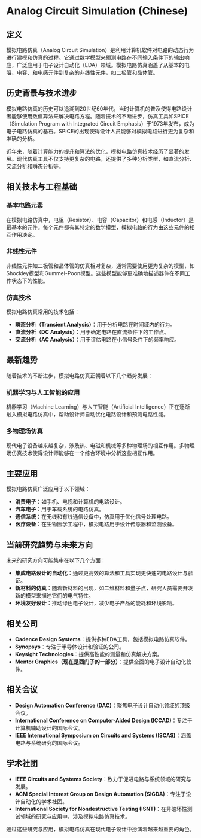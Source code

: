 # Analog Circuit Simulation (Chinese)

## 定义

模拟电路仿真（Analog Circuit Simulation）是利用计算机软件对电路的动态行为进行建模和仿真的过程。它通过数学模型来预测电路在不同输入条件下的输出响应，广泛应用于电子设计自动化（EDA）领域。模拟电路仿真涵盖了从基本的电阻、电容、和电感元件到复杂的非线性元件，如二极管和晶体管。

## 历史背景与技术进步

模拟电路仿真的历史可以追溯到20世纪60年代，当时计算机的普及使得电路设计者能够使用数值算法来解决电路方程。随着技术的不断进步，仿真工具如SPICE（Simulation Program with Integrated Circuit Emphasis）于1973年发布，成为电子电路仿真的基石。SPICE的出现使得设计人员能够对模拟电路进行更为复杂和准确的分析。

近年来，随着计算能力的提升和算法的优化，模拟电路仿真技术经历了显著的发展。现代仿真工具不仅支持更复杂的电路，还提供了多种分析类型，如直流分析、交流分析和瞬态分析等。

## 相关技术与工程基础

### 基本电路元素

在模拟电路仿真中，电阻（Resistor）、电容（Capacitor）和电感（Inductor）是最基本的元件。每个元件都有其特定的数学模型，模拟电路的行为由这些元件的相互作用决定。

### 非线性元件

非线性元件如二极管和晶体管的仿真相对复杂，通常需要使用更为复杂的模型，如Shockley模型和Gummel-Poon模型。这些模型能够更准确地描述器件在不同工作状态下的性能。

### 仿真技术

模拟电路仿真常用的技术包括：

- **瞬态分析（Transient Analysis）**：用于分析电路在时间域内的行为。
- **直流分析（DC Analysis）**：用于确定电路在直流条件下的工作点。
- **交流分析（AC Analysis）**：用于评估电路在小信号条件下的频率响应。

## 最新趋势

随着技术的不断进步，模拟电路仿真正朝着以下几个趋势发展：

### 机器学习与人工智能的应用

机器学习（Machine Learning）与人工智能（Artificial Intelligence）正在逐渐融入模拟电路仿真中，帮助设计师自动优化电路设计和预测电路性能。

### 多物理场仿真

现代电子设备越来越复杂，涉及热、电磁和机械等多种物理场的相互作用。多物理场仿真技术使得设计师能够在一个综合环境中分析这些相互作用。

## 主要应用

模拟电路仿真广泛应用于以下领域：

- **消费电子**：如手机、电视和计算机的电路设计。
- **汽车电子**：用于车载系统的电路仿真。
- **通信系统**：在无线和有线通信设备中，仿真用于优化信号处理电路。
- **医疗设备**：在生物医学工程中，模拟电路用于设计传感器和监测设备。

## 当前研究趋势与未来方向

未来的研究方向可能集中在以下几个方面：

- **集成电路设计的自动化**：通过更高效的算法和工具实现更快速的电路设计与验证。
- **新材料的仿真**：随着新材料的出现，如二维材料和量子点，研究人员需要开发新的模型来描述它们的电气特性。
- **环境友好设计**：推动绿色电子设计，减少电子产品的能耗和环境影响。

## 相关公司

- **Cadence Design Systems**：提供多种EDA工具，包括模拟电路仿真软件。
- **Synopsys**：专注于半导体设计和验证的公司。
- **Keysight Technologies**：提供高性能的测量和仿真解决方案。
- **Mentor Graphics（现在是西门子的一部分）**：提供全面的电子设计自动化软件。

## 相关会议

- **Design Automation Conference (DAC)**：聚焦电子设计自动化领域的顶级会议。
- **International Conference on Computer-Aided Design (ICCAD)**：专注于计算机辅助设计的国际会议。
- **IEEE International Symposium on Circuits and Systems (ISCAS)**：涵盖电路与系统研究的国际会议。

## 学术社团

- **IEEE Circuits and Systems Society**：致力于促进电路与系统领域的研究与发展。
- **ACM Special Interest Group on Design Automation (SIGDA)**：专注于设计自动化的学术社团。
- **International Society for Nondestructive Testing (ISNT)**：在非破坏性测试领域的研究与应用中，涉及模拟电路仿真技术。

通过这些研究与应用，模拟电路仿真在现代电子设计中扮演着越来越重要的角色。